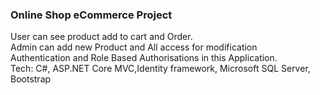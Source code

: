 <h3>Online Shop eCommerce Project</h3>
<p>User can see product add to cart and Order.</br>Admin can add new Product and All access for modification</br>Authentication and Role Based Authorisations in this Application.</br>Tech: C#, ASP.NET Core MVC,Identity framework, Microsoft SQL Server, Bootstrap</p>